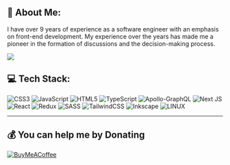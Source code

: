 ## 💫 About Me:
I have over 9 years of experience as a software engineer with an emphasis on front-end development. My experience over the years has made me a pioneer in the formation of discussions and the decision-making process.

[![](https://visitcount.itsvg.in/api?id=ssshojaei&icon=0&color=0)](https://visitcount.itsvg.in)


## 💻 Tech Stack:
![CSS3](https://img.shields.io/badge/css3-%231572B6.svg?style=flat-square&logo=css3&logoColor=white) ![JavaScript](https://img.shields.io/badge/javascript-%23323330.svg?style=flat-square&logo=javascript&logoColor=%23F7DF1E) ![HTML5](https://img.shields.io/badge/html5-%23E34F26.svg?style=flat-square&logo=html5&logoColor=white) ![TypeScript](https://img.shields.io/badge/typescript-%23007ACC.svg?style=flat-square&logo=typescript&logoColor=white) ![Apollo-GraphQL](https://img.shields.io/badge/-ApolloGraphQL-311C87?style=flat-square&logo=apollo-graphql) ![Next JS](https://img.shields.io/badge/Next-black?style=flat-square&logo=next.js&logoColor=white) ![React](https://img.shields.io/badge/react-%2320232a.svg?style=flat-square&logo=react&logoColor=%2361DAFB) ![Redux](https://img.shields.io/badge/redux-%23593d88.svg?style=flat-square&logo=redux&logoColor=white) ![SASS](https://img.shields.io/badge/SASS-hotpink.svg?style=flat-square&logo=SASS&logoColor=white) ![TailwindCSS](https://img.shields.io/badge/tailwindcss-%2338B2AC.svg?style=flat-square&logo=tailwind-css&logoColor=white) ![Inkscape](https://img.shields.io/badge/Inkscape-e0e0e0?style=flat-square&logo=inkscape&logoColor=080A13) ![LINUX](https://img.shields.io/badge/Linux-FCC624?style=flat-square&logo=linux&logoColor=black)

---

  ## 💰 You can help me by Donating
  [![BuyMeACoffee](https://img.shields.io/badge/idpay-2a4fa2?style=for-the-badge&logo=buy-me-a-coffee&logoColor=white)](https://idpay.ir/saleh-awesome-get-pay) 
